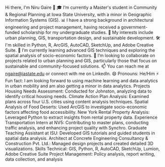 Hi there, I'm Niru Gaire 👋
🎓 I’m currently a Master's student in Community & Regional Planning at Iowa State University, with a minor in Geographic Information Systems (GIS).
📊 I have a strong background in architectural engineering and project management, having received a government-funded scholarship for my undergraduate studies.
🌟 My interests include urban planning, GIS, transportation design, and sustainable development.
🛠️ I'm skilled in Python, R, ArcGIS, AutoCAD, SketchUp, and Adobe Creative Suite.
🌱 I’m currently learning advanced GIS techniques and exploring the spatial analysis of socio-economic factors.
🤝 I’m looking to collaborate on projects related to urban planning and GIS, particularly those that focus on sustainable and community-focused solutions.
📫 You can reach me at ngaire@iastate.edu or connect with me on LinkedIn.
😄 Pronouns: He/Him
⚡ Fun fact: I am looking forward to using machine learning and data analytics in urban mobility and am also getting a minor in data analytics.
Projects
Housing Needs Assessment: Conducted for Johnston, analyzing data to identify critical housing needs.
Climate Action Plan Analysis: Examined plans across four U.S. cities using content analysis techniques.
Spatial Analysis of Food Deserts: Used ArcGIS to investigate socio-economic factors affecting food accessibility.
New York Rental Property Analysis: Leveraged Python to extract insights from rental property data.
Experience
Transportation Intern at NV5: Contributing to master plans, conducting traffic analysis, and enhancing project quality with Synchro.
Graduate Teaching Assistant at ISU: Developed GIS tutorials and guided students in spatial data analysis.
Architect at Concrete Engineering Consultancy & Construction Pvt. Ltd.: Managed design projects and created detailed 3D visualizations.
Skills
Technical: GIS, Python, R, AutoCAD, SketchUp, Lumion, Adobe Creative Suite
Project Management: Policy analysis, report writing, data collection, and analysis
